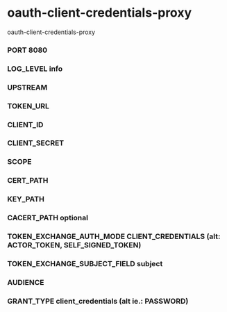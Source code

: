 # oauth-client-credentials-proxy
oauth-client-credentials-proxy

### PORT 8080
### LOG_LEVEL info
### UPSTREAM
### TOKEN_URL
### CLIENT_ID
### CLIENT_SECRET
### SCOPE
### CERT_PATH
### KEY_PATH
### CACERT_PATH optional
### TOKEN_EXCHANGE_AUTH_MODE CLIENT_CREDENTIALS (alt: ACTOR_TOKEN, SELF_SIGNED_TOKEN)
### TOKEN_EXCHANGE_SUBJECT_FIELD subject
### AUDIENCE
### GRANT_TYPE client_credentials (alt ie.: PASSWORD)

